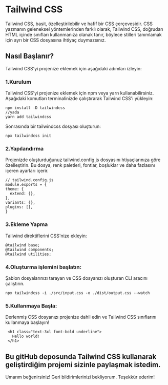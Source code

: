 # Tailwind CSS

Tailwind CSS, basit, özelleştirilebilir ve hafif bir CSS çerçevesidir. CSS yazmanın geleneksel yöntemlerinden farklı olarak, Tailwind CSS, doğrudan HTML içinde sınıfları kullanmanıza olanak tanır, böylece stilleri tanımlamak için ayrı bir CSS dosyasına ihtiyaç duymazsınız.

## Nasıl Başlanır?
Tailwind CSS'yi projenize eklemek için aşağıdaki adımları izleyin:
### 1.Kurulum
Tailwind CSS'yi projenize eklemek için npm veya yarn kullanabilirsiniz. Aşağıdaki komutları terminalinizde çalıştırarak Tailwind CSS'i yükleyin:
 ```
 npm install -D tailwindcss 
 //yada
 yarn add tailwindcss
 ```
 Sonrasında bir tailwindcss dosyası oluşturun:
  ```
 npx tailwindcss init
  ```

 ### 2.Yapılandırma
 Projenizde oluşturduğunuz tailwind.config.js dosyasını htiyaçlarınıza göre özelleştirin. Bu dosya, renk paletleri, fontlar, boşluklar ve daha fazlasını içeren ayarları içerir.
  ```
 // tailwind.config.js
module.exports = {
  theme: {
    extend: {},
  },
  variants: {},
  plugins: [],
}
 ```
### 3.Ekleme Yapma
Tailwind direktiflerini CSS'nize ekleyin:
 ```
@tailwind base;
@tailwind components;
@tailwind utilities;
 ```

### 4.Oluşturma işlemini başlatın:
Şablon dosyalarınızı tarayan ve CSS dosyanızı oluşturan CLI aracını çalıştırın.
 ```
npx tailwindcss -i ./src/input.css -o ./dist/output.css --watch
 ```

### 5.Kullanmaya Başla:
Derlenmiş CSS dosyanızı projenize dahil edin ve Tailwind CSS sınıflarını kullanmaya başlayın!
 ```
  <h1 class="text-3xl font-bold underline">
    Hello world!
  </h1>
 ```

## Bu gitHub deposunda Tailwind CSS kullanarak geliştirdiğim projemi sizinle paylaşmak istedim.


Umarım beğenirsiniz! Geri bildirimlerinizi bekliyorum. Teşekkür ederim!


 

